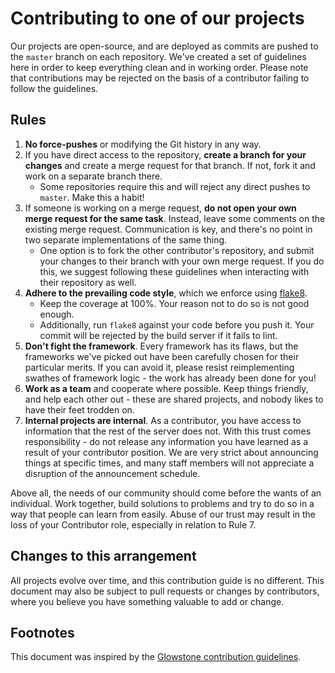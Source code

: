 # Contributing to one of our projects

Our projects are open-source, and are deployed as commits are pushed to the `master` branch on each repository.
We've created a set of guidelines here in order to keep everything clean and in working order. Please note that
contributions may be rejected on the basis of a contributor failing to follow the guidelines.

## Rules

1. **No force-pushes** or modifying the Git history in any way.
1. If you have direct access to the repository, **create a branch for your changes** and create a merge request for that branch.
   If not, fork it and work on a separate branch there.
    * Some repositories require this and will reject any direct pushes to `master`. Make this a habit!
1. If someone is working on a merge request, **do not open your own merge request for the same task**. Instead, leave some comments
   on the existing merge request. Communication is key, and there's no point in two separate implementations of the same thing.
    * One option is to fork the other contributor's repository, and submit your changes to their branch with your 
      own merge request. If you do this, we suggest following these guidelines when interacting with their repository 
      as well.
1. **Adhere to the prevailing code style**, which we enforce using [flake8](http://flake8.pycqa.org/en/latest/index.html).
    * Keep the coverage at 100%. Your reason not to do so is not good enough.
    * Additionally, run `flake8` against your code before you push it. Your commit will be rejected by the build server 
      if it fails to lint.
1. **Don't fight the framework**. Every framework has its flaws, but the frameworks we've picked out have been carefully 
    chosen for their particular merits. If you can avoid it, please resist reimplementing swathes of framework logic - the
    work has already been done for you!
1. **Work as a team** and cooperate where possible. Keep things friendly, and help each other out - these are shared
    projects, and nobody likes to have their feet trodden on.
1. **Internal projects are internal**. As a contributor, you have access to information that the rest of the server
    does not. With this trust comes responsibility - do not release any information you have learned as a result of
    your contributor position. We are very strict about announcing things at specific times, and many staff members
    will not appreciate a disruption of the announcement schedule.

Above all, the needs of our community should come before the wants of an individual. Work together, build solutions to
problems and try to do so in a way that people can learn from easily. Abuse of our trust may result in the loss of your Contributor role, especially in relation to Rule 7.

## Changes to this arrangement

All projects evolve over time, and this contribution guide is no different. This document may also be subject to pull 
requests or changes by contributors, where you believe you have something valuable to add or change.

## Footnotes

This document was inspired by the [Glowstone contribution guidelines](https://github.com/GlowstoneMC/Glowstone/blob/dev/docs/CONTRIBUTING.md).
